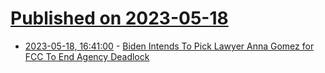 # [Published on 2023-05-18](index.md)

* [2023-05-18, 16:41:00](https://news.slashdot.org/story/23/05/18/1623258/biden-intends-to-pick-lawyer-anna-gomez-for-fcc-to-end-agency-deadlock?utm_source=rss1.0mainlinkanon&utm_medium=feed) - [Biden Intends To Pick Lawyer Anna Gomez for FCC To End Agency Deadlock](https://news.slashdot.org/story/23/05/18/1623258/biden-intends-to-pick-lawyer-anna-gomez-for-fcc-to-end-agency-deadlock?utm_source=rss1.0mainlinkanon&utm_medium=feed)
